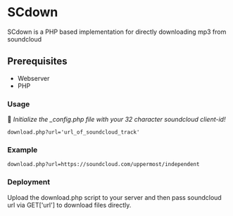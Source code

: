 # SCdown
SCdown is a PHP based implementation for directly downloading mp3 from soundcloud

## Prerequisites
* Webserver
* PHP

### Usage
📝 *Initialize the _config.php file with your 32 character soundcloud client-id!* 
```
download.php?url='url_of_soundcloud_track'
```
### Example
```
download.php?url=https://soundcloud.com/uppermost/independent
```
### Deployment
Upload the download.php script to your server and then pass soundcloud url via GET['url'] to download files directly.
